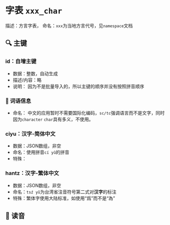 # 字表 `xxx_char`

描述：方言字表，
命名：`xxx`为当地方言代号，见`namespace`文档

## 🔍 主键

### id：自增主键

- 数据：整数，自动生成
- 描述/内容：略
- 说明： 因为不是批量导入的，所以主键的顺序并没有按照拼音顺序

### 📖 词语信息

- 命名： 中文的应用暂时不需要国际化编码，`sc/tc`强调语言而不是文字，同时因为`character` `char`具有多义，不使用。

### ciyu：汉字-简体中文

- 数据：JSON数组，非空
- 命名：使用拼音`cí yǔ`的拼音
- 特殊：

### hantz：汉字-繁体中文

- 数据：JSON数组，非空
- 命名：`tsź yǔ`为台湾省注音符号第二式对**汉字**的标注
- 特殊：繁体字使用大陆标准，如使用“爲”而不是“為”


## 📢 读音

